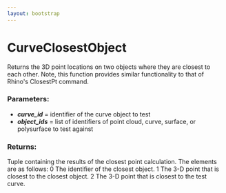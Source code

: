 ```yaml
---
layout: bootstrap
---
```


# CurveClosestObject

Returns the 3D point locations on two objects where they are closest to
        each other. Note, this function provides similar functionality to that of
        Rhino's ClosestPt command.
          

### Parameters:

- ***curve_id*** = identifier of the curve object to test
- ***object_ids*** = list of identifiers of point cloud, curve, surface, or
  polysurface to test against
        

### Returns:


Tuple containing the results of the closest point calculation.
The elements are as follows:
  0    The identifier of the closest object.
  1    The 3-D point that is closest to the closest object. 
  2    The 3-D point that is closest to the test curve.
        



